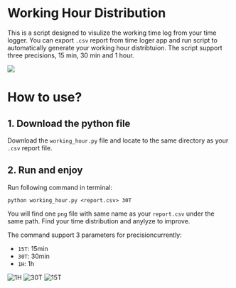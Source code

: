 # Working Hour Distribution
This is a script designed to visulize the working time log from your time logger. You can export `.csv` report from time loger app and run script to automatically generate your working hour distribtuion. The script support three precisions, 15 min, 30 min and 1 hour.


![](https://github.com/zdong1995/productivity_script/blob/master/img/work_hour.gif)

# How to use?

## 1. Download the python file
Download the `working_hour.py` file and locate to the same directory as your `.csv` report file.

## 2. Run and enjoy
Run following command in terminal:
```
python working_hour.py <report.csv> 30T
```
You will find one `png` file with same name as your `report.csv` under the same path. Find your time distribution and anylyze to improve.

The command support 3 parameters for precisioncurrently:
- `15T`: 15min
- `30T`: 30min
- `1H`: 1h

![1H](https://raw.githubusercontent.com/zdong1995/PicGo/master/img/1H.png)
![30T](https://raw.githubusercontent.com/zdong1995/PicGo/master/img/30T.png)
![15T](https://raw.githubusercontent.com/zdong1995/PicGo/master/img/15T.png)